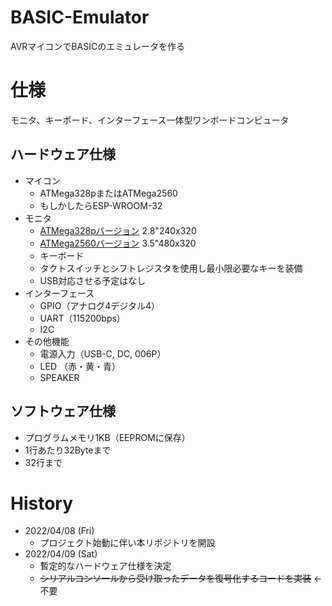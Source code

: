 # BASIC-Emulator

AVRマイコンでBASICのエミュレータを作る

# 仕様

モニタ、キーボード、インターフェース一体型ワンボードコンピュータ

## ハードウェア仕様

- マイコン
  - ATMega328pまたはATMega2560
  - もしかしたらESP-WROOM-32
- モニタ
  - [ATMega328pバージョン](https://www.amazon.co.jp/dp/B07B2HDTV4/) 2.8"240x320
  - [ATMega2560バージョン](https://www.amazon.co.jp/dp/B09PKR2JYG/) 3.5"480x320
  - キーボード
  - タクトスイッチとシフトレジスタを使用し最小限必要なキーを装備
  - USB対応させる予定はなし
- インターフェース
  - GPIO（アナログ4デジタル4）
  - UART（115200bps）
  - I2C
- その他機能
  - 電源入力（USB-C, DC, 006P）
  - LED （赤・黄・青）
  - SPEAKER

## ソフトウェア仕様

- プログラムメモリ1KB（EEPROMに保存）
- 1行あたり32Byteまで
- 32行まで

# History

- 2022/04/08 (Fri)
  - プロジェクト始動に伴い本リポジトリを開設
- 2022/04/09 (Sat)
  - 暫定的なハードウェア仕様を決定
  - ~~シリアルコンソールから受け取ったデータを復号化するコードを実装~~ ←不要
